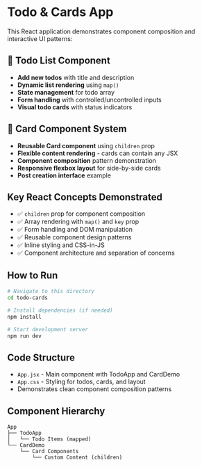 # Todo & Cards App

This React application demonstrates component composition and interactive UI patterns:

## 📝 Todo List Component
- **Add new todos** with title and description
- **Dynamic list rendering** using `map()`
- **State management** for todo array
- **Form handling** with controlled/uncontrolled inputs
- **Visual todo cards** with status indicators

## 🎨 Card Component System
- **Reusable Card component** using `children` prop
- **Flexible content rendering** - cards can contain any JSX
- **Component composition** pattern demonstration
- **Responsive flexbox layout** for side-by-side cards
- **Post creation interface** example

## Key React Concepts Demonstrated
- ✅ `children` prop for component composition
- ✅ Array rendering with `map()` and `key` prop
- ✅ Form handling and DOM manipulation
- ✅ Reusable component design patterns
- ✅ Inline styling and CSS-in-JS
- ✅ Component architecture and separation of concerns

## How to Run
```bash
# Navigate to this directory
cd todo-cards

# Install dependencies (if needed)
npm install

# Start development server
npm run dev
```

## Code Structure
- `App.jsx` - Main component with TodoApp and CardDemo
- `App.css` - Styling for todos, cards, and layout
- Demonstrates clean component composition patterns

## Component Hierarchy
```
App
├── TodoApp
│   └── Todo Items (mapped)
└── CardDemo
    └── Card Components
        └── Custom Content (children)
```